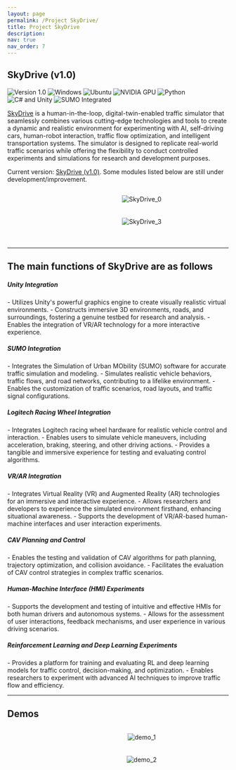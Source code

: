 ```yaml
---
layout: page
permalink: /Project SkyDrive/
title: Project SkyDrive
description: 
nav: true
nav_order: 7
---
```


<h2 style="text-align: left;">SkyDrive (v1.0)</h2>

<p>
  <img src="https://img.shields.io/badge/Version-1.0-brightgreen.svg?style=flat-square" alt="Version 1.0" />
  <img src="https://img.shields.io/badge/Platform-Windows-blue.svg?style=flat-square" alt="Windows" />
  <img src="https://img.shields.io/badge/Platform-Ubuntu-orange.svg?style=flat-square" alt="Ubuntu" />
  <img src="https://img.shields.io/badge/NVIDIA-GPU-76B900.svg?style=flat-square" alt="NVIDIA GPU" />
  <img src="https://img.shields.io/badge/Python-3.x-blue.svg?style=flat-square&logo=python&logoColor=white" alt="Python" />
  <img src="https://img.shields.io/badge/C%23-Unity-239120.svg?style=flat-square&logo=unity&logoColor=white" alt="C# and Unity" />
  <img src="https://img.shields.io/badge/SUMO-Integrated-blue.svg?style=flat-square" alt="SUMO Integrated" />
</p>

[SkyDrive](https://github.com/sky-lab-uw/Project-SkyDrive) is a human-in-the-loop, digital-twin-enabled traffic simulator that seamlessly combines various cutting-edge technologies and tools to create a dynamic and realistic environment for experimenting with AI, self-driving cars, human-robot interaction, traffic flow optimization, and intelligent transportation systems. The simulator is designed to replicate real-world traffic scenarios while offering the flexibility to conduct controlled experiments and simulations for research and development purposes.

Current version: [SkyDrive (v1.0)](https://github.com/sky-lab-uw/Project-SkyDrive). Some modules listed below are still under development/improvement.


<div style="margin: 6px; text-align: center;">
    <div style="width: 600px; display: inline-block;">
        <figure>
            <img src="../../assets/img/SkyDrive/SkyDrive_0.jpg" alt="SkyDrive_0" style="max-width: 100%; height: auto;">
            <!-- <figcaption style="font-size: 16px; text-align: center; word-wrap: break-word;">Machine Learning and <br> Data Science</figcaption> -->
        </figure>
    </div>
</div>

<div style="margin: 6px; text-align: center;">
    <div style="width: 600px; display: inline-block;">
        <figure>
            <img src="../../assets/img/SkyDrive/SkyDrive_3.png" alt="SkyDrive_3" style="max-width: 100%; height: auto;">
            <!-- <figcaption style="font-size: 16px; text-align: center; word-wrap: break-word;">Machine Learning and <br> Data Science</figcaption> -->
        </figure>
    </div>
</div>


<br> 

---
<h2 style="text-align: left;">The main functions of SkyDrive are as follows</h2>
<h5 style="text-align: left;">Unity Integration</h5>
- Utilizes Unity's powerful graphics engine to create visually realistic virtual environments.
- Constructs immersive 3D environments, roads, and surroundings, fostering a genuine testbed for research and analysis.
- Enables the integration of VR/AR technology for a more interactive experience.

<h5 style="text-align: left;">SUMO Integration</h5>
- Integrates the Simulation of Urban MObility (SUMO) software for accurate traffic simulation and modeling.
- Simulates realistic vehicle behaviors, traffic flows, and road networks, contributing to a lifelike environment.
- Enables the customization of traffic scenarios, road layouts, and traffic signal configurations.

<h5 style="text-align: left;">Logitech Racing Wheel Integration</h5>
- Integrates Logitech racing wheel hardware for realistic vehicle control and interaction.
- Enables users to simulate vehicle maneuvers, including acceleration, braking, steering, and other driving actions.
- Provides a tangible and immersive experience for testing and evaluating control algorithms.

<h5 style="text-align: left;">VR/AR Integration</h5>
- Integrates Virtual Reality (VR) and Augmented Reality (AR) technologies for an immersive and interactive experience.
- Allows researchers and developers to experience the simulated environment firsthand, enhancing situational awareness.
- Supports the development of VR/AR-based human-machine interfaces and user interaction experiments.

<h5 style="text-align: left;">CAV Planning and Control</h5>
- Enables the testing and validation of CAV algorithms for path planning, trajectory optimization, and collision avoidance.
- Facilitates the evaluation of CAV control strategies in complex traffic scenarios.

<h5 style="text-align: left;">Human-Machine Interface (HMI) Experiments</h5>
- Supports the development and testing of intuitive and effective HMIs for both human drivers and autonomous systems.
- Allows for the assessment of user interactions, feedback mechanisms, and user experience in various driving scenarios.

<h5 style="text-align: left;">Reinforcement Learning and Deep Learning Experiments</h5>
- Provides a platform for training and evaluating RL and deep learning models for traffic control, decision-making, and optimization.
- Enables researchers to experiment with advanced AI techniques to improve traffic flow and efficiency.

<br> 

---
<h2 style="text-align: left;">Demos</h2>

<div style="margin: 6px; text-align: center;">
    <div style="width: 600px; display: inline-block;">
        <figure>
            <img src="../../assets/img/SkyDrive/demo_1.gif" alt="demo_1" style="max-width: 100%; height: auto;">
            <!-- <figcaption style="font-size: 16px; text-align: center; word-wrap: break-word;">Machine Learning and <br> Data Science</figcaption> -->
        </figure>
    </div>
</div>

<div style="margin: 6px; text-align: center;">
    <div style="width: 600px; display: inline-block;">
        <figure>
            <img src="../../assets/img/SkyDrive/demo_2.gif" alt="demo_2" style="max-width: 100%; height: auto;">
            <!-- <figcaption style="font-size: 16px; text-align: center; word-wrap: break-word;">Machine Learning and <br> Data Science</figcaption> -->
        </figure>
    </div>
</div>